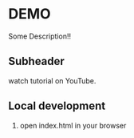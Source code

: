 # DEMO

Some Description!!

## Subheader

watch tutorial on YouTube.

## Local development

1. open index.html in your browser
